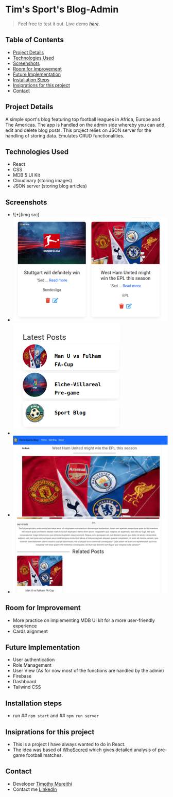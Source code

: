 # Tim's Sport's Blog-Admin
> Feel free to test it out. 
> Live demo [_here_](). 

## Table of Contents
* [Project Details](#project-details)
* [Technologies Used](#technologies-used)
* [Screenshots](#screenshots)
* [Room for Improvement](#room-for-improvement)
* [Future Implementation](#future-implementation)
* [Installation Steps](#installation-steps)
* [Insiprations for this project](#insiprations-for-this-project)
* [Contact](#contact)


## Project Details
A simple sport's blog featuring top football leagues in Africa, Europe and The Americas. The app is handled on the admin side whereby you can add, edit and delete blog posts. This project relies on JSON server for the handling of storing data. Emulates CRUD functionalities.

## Technologies Used
- React
- CSS
- MDB 5 UI Kit
- Cloudinary (storing images)
- JSON server (storing blog articles)

## Screenshots
- ![*](img src)
- ![*](/images/Screenshot%20from%202022-10-07%2010-27-54.png)
- ![*](/images/Screenshot%20from%202022-10-07%2010-28-09.png)
- ![*](/images/Screenshot%20from%202022-10-07%2010-28-39.png)
- ![*](/images/Screenshot%20from%202022-10-07%2010-29-01.png)



## Room for Improvement
- More practice on implementing MDB UI kit for a more user-friendly experience
- Cards alignment

## Future Implementation
- User authentication
- Role Management
- User View (As for now most of the functions are handled by the admin)
- Firebase 
- Dashboard
- Tailwind CSS

## Installation steps
- run ## `npm start` and ## `npm run server`

## Insiprations for this project
- This is a project I have always wanted to do in React. 
- The idea was based of [WhoScored](https://www.whoscored.com/Articles) which gives detailed analysis of pre-game football matches.

## Contact
- Developer [Timothy Mureithi](https://github.com/timothymureithi)
- Contact me [LinkedIn](https://www.linkedin.com/in/timothy-mureithi-74a440234/)

